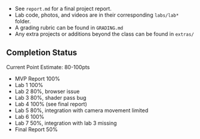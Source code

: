 - See `report.md` for a final project report. 
- Lab code, photos, and videos are in their corresponding `labs/lab*` folder. 
- A grading rubric can be found in `GRADING.md`
- Any extra projects or additions beyond the class can be found in `extras/`

## Completion Status

Current Point Estimate: 80-100pts

- MVP Report 100%
- Lab 1 100%
- Lab 2 80%, browser issue
- Lab 3 80%, shader pass bug
- Lab 4 100% (see final report)
- Lab 5 80%, integration with camera movement limited
- Lab 6 100%
- Lab 7 50%, integration with lab 3 missing
- Final Report 50%
